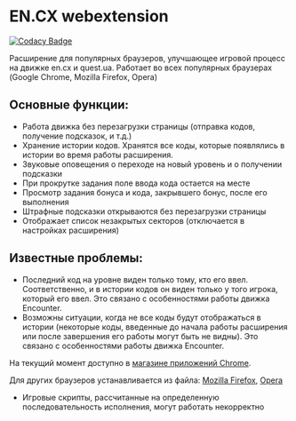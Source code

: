 # EN.CX webextension
[![Codacy Badge](https://api.codacy.com/project/badge/Grade/59bd6c037b9046b2b02349fb1522c260)](https://www.codacy.com/app/L-Eugene/encx_extension?utm_source=github.com&amp;utm_medium=referral&amp;utm_content=L-Eugene/encx_extension&amp;utm_campaign=Badge_Grade)

Расширение для популярных браузеров, улучшающее игровой процесс на движке en.cx и quest.ua.
Работает во всех популярных браузерах (Google Chrome, Mozilla Firefox, Opera)

## Основные функции:
* Работа движка без перезагрузки страницы (отправка кодов, получение подсказок, и т.д.)
* Хранение истории кодов. Хранятся все коды, которые появлялись в истории во время
работы расширения.
* Звуковые оповещения о переходе на новый уровень и о получении подсказки
* При прокрутке задания поле ввода кода остается на месте
* Просмотр задания бонуса и кода, закрывшего бонус, после его выполнения
* Штрафные подсказки открываются без перезагрузки страницы
* Отображает список незакрытых секторов (отключается в настройках расширения)

## Известные проблемы:
* Последний код на уровне виден только тому, кто его ввел. Соответственно, и в истории кодов он виден только у того игрока, который его ввел. Это связано с особенностями работы движка Encounter.
* Возможны ситуации, когда не все коды будут отображаться в истории (некоторые коды, введенные до начала работы расширения или после завершения его работы могут быть не видны). Это связано с особенностями работы движка Encounter.

На текущий момент доступно в [магазине приложений Chrome](https://chrome.google.com/webstore/detail/%D1%80%D0%B0%D1%81%D1%88%D0%B8%D1%80%D0%B5%D0%BD%D0%B8%D0%B5-%D0%B4%D0%B2%D0%B8%D0%B6%D0%BA%D0%B0-encx/ifmagkfplnbpeandhkhiigbglofgihfl).

Для других браузеров устанавливается из файла: [Mozilla Firefox](https://github.com/L-Eugene/encx_extension/releases/download/v1.3.0/encx_extension-1.3.0-an+fx.xpi), [Opera](https://github.com/L-Eugene/encx_extension/releases/download/v1.3.0/encx_extension-1.3.0.crx)
* Игровые скрипты, рассчитанные на определенную последовательность исполнения, могут работать некорректно
